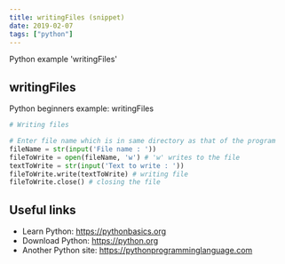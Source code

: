 ```yaml
---
title: writingFiles (snippet)
date: 2019-02-07
tags: ["python"]
---
```

Python example 'writingFiles'


## writingFiles

Python beginners example: writingFiles

```python
# Writing files

# Enter file name which is in same directory as that of the program
fileName = str(input('File name : ')) 
fileToWrite = open(fileName, 'w') # 'w' writes to the file
textToWrite = str(input('Text to write : '))
fileToWrite.write(textToWrite) # writing file
fileToWrite.close() # closing the file


```

## Useful links

- Learn Python: https://pythonbasics.org
- Download Python: https://python.org
- Another Python site: https://pythonprogramminglanguage.com
